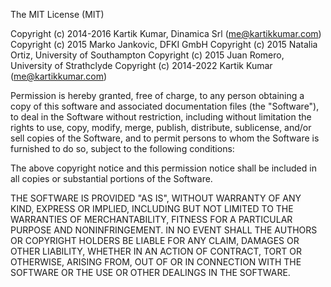 The MIT License (MIT)

Copyright (c) 2014-2016 Kartik Kumar, Dinamica Srl (me@kartikkumar.com)
Copyright (c) 2015 Marko Jankovic, DFKI GmbH
Copyright (c) 2015 Natalia Ortiz, University of Southampton
Copyright (c) 2015 Juan Romero, University of Strathclyde
Copyright (c) 2014-2022 Kartik Kumar (me@kartikkumar.com)

Permission is hereby granted, free of charge, to any person obtaining a copy
of this software and associated documentation files (the "Software"), to deal
in the Software without restriction, including without limitation the rights
to use, copy, modify, merge, publish, distribute, sublicense, and/or sell
copies of the Software, and to permit persons to whom the Software is
furnished to do so, subject to the following conditions:

The above copyright notice and this permission notice shall be included in
all copies or substantial portions of the Software.

THE SOFTWARE IS PROVIDED "AS IS", WITHOUT WARRANTY OF ANY KIND, EXPRESS OR
IMPLIED, INCLUDING BUT NOT LIMITED TO THE WARRANTIES OF MERCHANTABILITY,
FITNESS FOR A PARTICULAR PURPOSE AND NONINFRINGEMENT. IN NO EVENT SHALL THE
AUTHORS OR COPYRIGHT HOLDERS BE LIABLE FOR ANY CLAIM, DAMAGES OR OTHER
LIABILITY, WHETHER IN AN ACTION OF CONTRACT, TORT OR OTHERWISE, ARISING FROM,
OUT OF OR IN CONNECTION WITH THE SOFTWARE OR THE USE OR OTHER DEALINGS IN
THE SOFTWARE.

